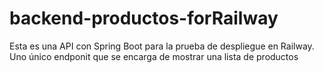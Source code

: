# backend-productos-forRailway
Esta es una API con Spring Boot para la prueba de despliegue en Railway. Uno único endponit que se encarga de mostrar una lista de productos

